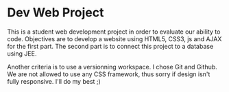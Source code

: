 Dev Web Project
===============

This is a student web development project in order to evaluate our ability to code.
Objectives are to develop a website using HTML5, CSS3, js and AJAX for the first part.
The second part is to connect this project to a database using JEE.

Another criteria is to use a versionning workspace. I chose Git and Github.
We are not allowed to use any CSS framework, thus sorry if design isn't fully responsive. I'll do my best ;)

